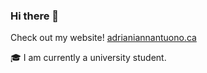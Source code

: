 ### Hi there 👋
Check out my website! <a href="http://adrianiannantuono.ca/" target="_blank">adrianiannantuono.ca</a>

🎓 I am currently a university student.
<!--
**adrianiannantuono/adrianiannantuono** is a ✨ _special_ ✨ repository because its `README.md` (this file) appears on your GitHub profile.

Here are some ideas to get you started:

- 🔭 I’m currently working on ...
- 🌱 I’m currently learning ...
- 👯 I’m looking to collaborate on ...
- 🤔 I’m looking for help with ...
- 💬 Ask me about ...
- 📫 How to reach me: ...
- 😄 Pronouns: ...
- ⚡ Fun fact: ...
-->
